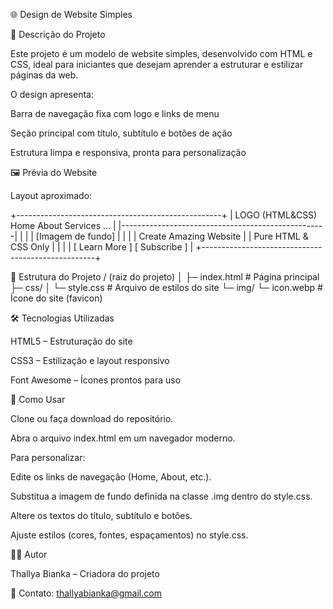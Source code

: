 🌐 Design de Website Simples

📌 Descrição do Projeto

Este projeto é um modelo de website simples, desenvolvido com HTML e CSS, ideal para iniciantes que desejam aprender a estruturar e estilizar páginas da web.

O design apresenta:

Barra de navegação fixa com logo e links de menu

Seção principal com título, subtítulo e botões de ação

Estrutura limpa e responsiva, pronta para personalização

🖼 Prévia do Website

Layout aproximado:

+---------------------------------------------------+
| LOGO (HTML&CSS)        Home About Services ...    |
|---------------------------------------------------|
|                                                   |
|                [Imagem de fundo]                  |
|                                                   |
|        Create Amazing Website                     |
|        Pure HTML & CSS Only                       |
|                                                   |
|      [ Learn More ]   [ Subscribe ]               |
+---------------------------------------------------+

📂 Estrutura do Projeto
/ (raiz do projeto)
│
├─ index.html            # Página principal
├─ css/
│   └─ style.css         # Arquivo de estilos do site
└─ img/
    └─ icon.webp         # Ícone do site (favicon)

🛠 Tecnologias Utilizadas

HTML5 – Estruturação do site

CSS3 – Estilização e layout responsivo

Font Awesome – Ícones prontos para uso

🚀 Como Usar

Clone ou faça download do repositório.

Abra o arquivo index.html em um navegador moderno.

Para personalizar:

Edite os links de navegação (Home, About, etc.).

Substitua a imagem de fundo definida na classe .img dentro do style.css.

Altere os textos do título, subtítulo e botões.

Ajuste estilos (cores, fontes, espaçamentos) no style.css.

👩‍💻 Autor

Thallya Bianka – Criadora do projeto

📧 Contato: thallyabianka@gmail.com
